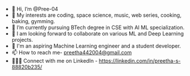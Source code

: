 - 👋 Hi, I’m @Pree-04
- 👀 My interests are coding, space science, music, web series, cooking, baking, gymming.
- 🌱 I’m currently pursuing BTech degree in CSE with AI ML specialization.
- 💞️ I am looking forward to collaborate on various ML and Deep Learning projects.
- 🥇 I'm an aspiring Machine Learning engineer and a student developer.
- 📫 How to reach me- preetha442004@gmail.com
- 👩🏻‍💻 Connect with me on LinkedIn - https://linkedin.com/in/preetha-s-88820b235/

<!---
Pree-04/Pree-04 is a ✨ special ✨ repository because its `README.md` (this file) appears on your GitHub profile.
You can click the Preview link to take a look at your changes.
--->
